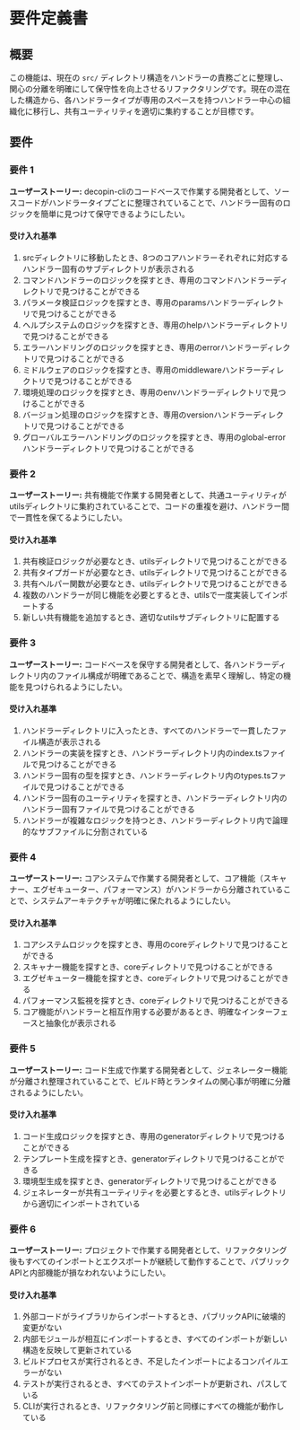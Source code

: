 # 要件定義書

## 概要

この機能は、現在の `src/` ディレクトリ構造をハンドラーの責務ごとに整理し、関心の分離を明確にして保守性を向上させるリファクタリングです。現在の混在した構造から、各ハンドラータイプが専用のスペースを持つハンドラー中心の組織化に移行し、共有ユーティリティを適切に集約することが目標です。

## 要件

### 要件 1

**ユーザーストーリー:** decopin-cliのコードベースで作業する開発者として、ソースコードがハンドラータイプごとに整理されていることで、ハンドラー固有のロジックを簡単に見つけて保守できるようにしたい。

#### 受け入れ基準

1. srcディレクトリに移動したとき、8つのコアハンドラーそれぞれに対応するハンドラー固有のサブディレクトリが表示される
2. コマンドハンドラーのロジックを探すとき、専用のコマンドハンドラーディレクトリで見つけることができる
3. パラメータ検証ロジックを探すとき、専用のparamsハンドラーディレクトリで見つけることができる
4. ヘルプシステムのロジックを探すとき、専用のhelpハンドラーディレクトリで見つけることができる
5. エラーハンドリングのロジックを探すとき、専用のerrorハンドラーディレクトリで見つけることができる
6. ミドルウェアのロジックを探すとき、専用のmiddlewareハンドラーディレクトリで見つけることができる
7. 環境処理のロジックを探すとき、専用のenvハンドラーディレクトリで見つけることができる
8. バージョン処理のロジックを探すとき、専用のversionハンドラーディレクトリで見つけることができる
9. グローバルエラーハンドリングのロジックを探すとき、専用のglobal-errorハンドラーディレクトリで見つけることができる

### 要件 2

**ユーザーストーリー:** 共有機能で作業する開発者として、共通ユーティリティがutilsディレクトリに集約されていることで、コードの重複を避け、ハンドラー間で一貫性を保てるようにしたい。

#### 受け入れ基準

1. 共有検証ロジックが必要なとき、utilsディレクトリで見つけることができる
2. 共有タイプガードが必要なとき、utilsディレクトリで見つけることができる
3. 共有ヘルパー関数が必要なとき、utilsディレクトリで見つけることができる
4. 複数のハンドラーが同じ機能を必要とするとき、utilsで一度実装してインポートする
5. 新しい共有機能を追加するとき、適切なutilsサブディレクトリに配置する

### 要件 3

**ユーザーストーリー:** コードベースを保守する開発者として、各ハンドラーディレクトリ内のファイル構成が明確であることで、構造を素早く理解し、特定の機能を見つけられるようにしたい。

#### 受け入れ基準

1. ハンドラーディレクトリに入ったとき、すべてのハンドラーで一貫したファイル構造が表示される
2. ハンドラーの実装を探すとき、ハンドラーディレクトリ内のindex.tsファイルで見つけることができる
3. ハンドラー固有の型を探すとき、ハンドラーディレクトリ内のtypes.tsファイルで見つけることができる
4. ハンドラー固有のユーティリティを探すとき、ハンドラーディレクトリ内のハンドラー固有ファイルで見つけることができる
5. ハンドラーが複雑なロジックを持つとき、ハンドラーディレクトリ内で論理的なサブファイルに分割されている

### 要件 4

**ユーザーストーリー:** コアシステムで作業する開発者として、コア機能（スキャナー、エグゼキューター、パフォーマンス）がハンドラーから分離されていることで、システムアーキテクチャが明確に保たれるようにしたい。

#### 受け入れ基準

1. コアシステムロジックを探すとき、専用のcoreディレクトリで見つけることができる
2. スキャナー機能を探すとき、coreディレクトリで見つけることができる
3. エグゼキューター機能を探すとき、coreディレクトリで見つけることができる
4. パフォーマンス監視を探すとき、coreディレクトリで見つけることができる
5. コア機能がハンドラーと相互作用する必要があるとき、明確なインターフェースと抽象化が表示される

### 要件 5

**ユーザーストーリー:** コード生成で作業する開発者として、ジェネレーター機能が分離され整理されていることで、ビルド時とランタイムの関心事が明確に分離されるようにしたい。

#### 受け入れ基準

1. コード生成ロジックを探すとき、専用のgeneratorディレクトリで見つけることができる
2. テンプレート生成を探すとき、generatorディレクトリで見つけることができる
3. 環境型生成を探すとき、generatorディレクトリで見つけることができる
4. ジェネレーターが共有ユーティリティを必要とするとき、utilsディレクトリから適切にインポートされている

### 要件 6

**ユーザーストーリー:** プロジェクトで作業する開発者として、リファクタリング後もすべてのインポートとエクスポートが継続して動作することで、パブリックAPIと内部機能が損なわれないようにしたい。

#### 受け入れ基準

1. 外部コードがライブラリからインポートするとき、パブリックAPIに破壊的変更がない
2. 内部モジュールが相互にインポートするとき、すべてのインポートが新しい構造を反映して更新されている
3. ビルドプロセスが実行されるとき、不足したインポートによるコンパイルエラーがない
4. テストが実行されるとき、すべてのテストインポートが更新され、パスしている
5. CLIが実行されるとき、リファクタリング前と同様にすべての機能が動作している
